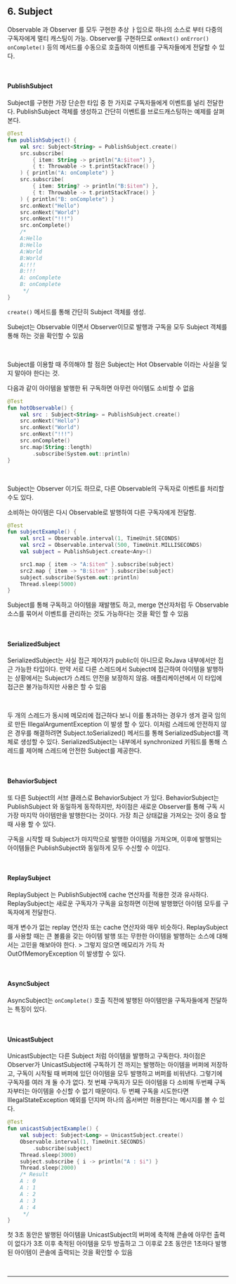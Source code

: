 ## 6. Subject

Observable 과 Observer 를 모두 구현한 추상 ㅏ입으로 하나의 소스로 부터 다중의 구독자에게 멀티 캐스팅이 가능. Observer를 구현하므로 `onNext()` `onError()` `onComplete()` 등의 메서드를 수동으로 호출하여 이벤트를 구독자들에게 전달할 수 있다.

<br>

#### PublishSubject

Subject를 구현한 가장 단순한 타입 중 한 가지로 구독자들에게 이벤트를 널리 전달한다. PublishSubject 객체를 생성하고 간단히 이벤트를 브로드캐스팅하는 예제를 살펴본다.

```kotlin
@Test
fun publishSubject() {
    val src: Subject<String> = PublishSubject.create()
    src.subscribe(
        { item: String -> println("A:$item") },
        { t: Throwable -> t.printStackTrace() }
    ) { println("A: onComplete") }
    src.subscribe(
        { item: String? -> println("B:$item") },
        { t: Throwable -> t.printStackTrace() }
    ) { println("B: onComplete") }
    src.onNext("Hello")
    src.onNext("World")
    src.onNext("!!!")
    src.onComplete()
    /*
    A:Hello
    B:Hello
    A:World
    B:World
    A:!!!
    B:!!!
    A: onComplete
    B: onComplete
     */
}
```

`create()` 메서드를 통해 간단히 Subject 객체를 생성. 

Subejct는 Observable 이면서 Observer이므로 발행과 구독을 모두 Subject 객체를 통해 하는 것을 확인할 수 있음

<br>

Subject를 이용할 때 주의해야 할 점은 Subject는 Hot Observable 이라는 사실을 잊지 말아야 한다는 것.

다음과 같이 아이템을 발행한 뒤 구독하면 아무런 아이템도 소비할 수 없음

```kotlin
@Test
fun hotObservable() {
    val src : Subject<String> = PublishSubject.create()
    src.onNext("Hello")
    src.onNext("World")
    src.onNext("!!!")
    src.onComplete()
    src.map(String::length)
        .subscribe(System.out::println)
}
```

<br>

Subject는 Observer 이기도 하므로, 다른 Observable의 구독자로 이벤트를 처리할 수도 있다.

소비하는 아이템은 다시 Observable로 발행하여 다른 구독자에게 전달함.

```kotlin
@Test
fun subjectExample() {
    val src1 = Observable.interval(1, TimeUnit.SECONDS)
    val src2 = Observable.interval(500, TimeUnit.MILLISECONDS)
    val subject = PublishSubject.create<Any>()

    src1.map { item -> "A:$item" }.subscribe(subject)
    src2.map { item -> "B:$item" }.subscribe(subject)
    subject.subscribe(System.out::println)
    Thread.sleep(5000)
}
```

Subject를 통해 구독하고 아이템을 재발행도 하고, merge 연산자처럼 두 Observable 소스를 묶어서 이벤트를 관리하는 것도 가능하다는 것을 확인 할 수 있음

<br>

#### SerializedSubject

SerializedSubject는 사실 접근 제어자가 public이 아니므로 RxJava 내부에서만 접근 가능한 타입이다. 만약 서로 다른 스레드에서 Subject에 접근하여 아이템을 발행하는 상황에서는 Subject가 스레드 안전을 보장하지 않음. 애플리케이션에서 이 타입에 접근은 불가능하지만 사용은 할 수 있음

<br>

두 개의 스레드가 동시에 메모리에 접근하다 보니 이를 통과하는 경우가 생겨 결국 임의로 만든 IllegalArgumentException 이 발생 할 수 있다. 이처럼 스레드에 안전하지 않은 경우를 해결하려면 Subject.toSerialized() 메서드를 통해 SerializedSubject를 객체로 생성할 수 있다. SerializedSubject는 내부에서 synchronized 키워드를 통해 스레드를 제어해 스레드에 안전한 Subject를 제공한다. 

<br>

#### BehaviorSubject

또 다른 Subject의 서브 클래스로 BehaviorSubject 가 있다. BehaviorSubject는 PublishSubject 와 동일하게 동작하지만, 차이점은 새로운 Observer를 통해 구독 시 가장 마지막 아이템만을 발행한다는 것이다. 가장 최근 상태값을 가져오는 것이 중요 할 때 사용 할 수 있다.

구독을 시작할 때 Subject가 마지막으로 발행한 아이템을 가져오며, 이후에 발행되는 아이템들은 PublishSubject와 동일하게 모두 수신할 수 이있다.

<br>

#### ReplaySubject

ReplaySubject 는 PublishSubject에 cache 연산자를 적용한 것과 유사하다. ReplaySubject는 새로운 구독자가 구독을 요청하면 이전에 발행했던 아이템 모두를 구독자에게 전달한다.

매개 변수가 없는 replay 연산자 또는 cache 연산자와 매우 비슷하다. ReplaySubject를 사용할 때는 큰 볼륨을 갖는 아이템 발행 또는 무한한 아이템을 발행하는 소스에 대해서는 고민을 해보아야 한다. > 그렇지 않으면 메모리가 가득 차 OutOfMemoryException 이 발생할 수 있다.

<br>

#### AsyncSubject

AsyncSubject는 `onComplete()` 호출 직전에 발행된 아이템만을 구독자들에게 전달하는 특징이 있다.

<br>

#### UnicastSubject

UnicastSubject는 다른 Subject 처럼 아이템을 발행하고 구독한다. 차이점은 Observer가 UnicastSubject에 구독하기 전 까지는 발행하는 아이템을 버퍼에 저장하고, 구독이 시작될 때 버퍼에 있던 아이템을 모두 발행하고 버퍼를 비워낸다. 그렇기에 구독자를 여러 개 둘 수가 없다. 첫 번째 구독자가 모든 아이템을 다 소비해 두번째 구독자부터는 아이템을 수신할 수 없기 때문이다. 두 번째 구독을 시도한다면 IllegalStateException 예외를 던지며 하나의 옵서버만 허용한다는 메시지를 볼 수 있다.

```kotlin
@Test
fun unicastSubjectExample() {
    val subject: Subject<Long> = UnicastSubject.create()
    Observable.interval(1, TimeUnit.SECONDS)
        .subscribe(subject)
    Thread.sleep(3000)
    subject.subscribe { i -> println("A : $i") }
    Thread.sleep(2000)
    /* Result
    A : 0
    A : 1
    A : 2
    A : 3
    A : 4
     */
}
```

첫 3초 동안은 발행된 아이템을 UnicastSubject의 버퍼에 축적해 콘솔에 아무런 출력이 없다가 3초 이후 축적된 아이템을 모두 방출하고 그 이후로 2초 동안은 1초마다 발행 된 아이템이 콘솔에 출력되는 것을 확인할 수 있음

<br>

---

